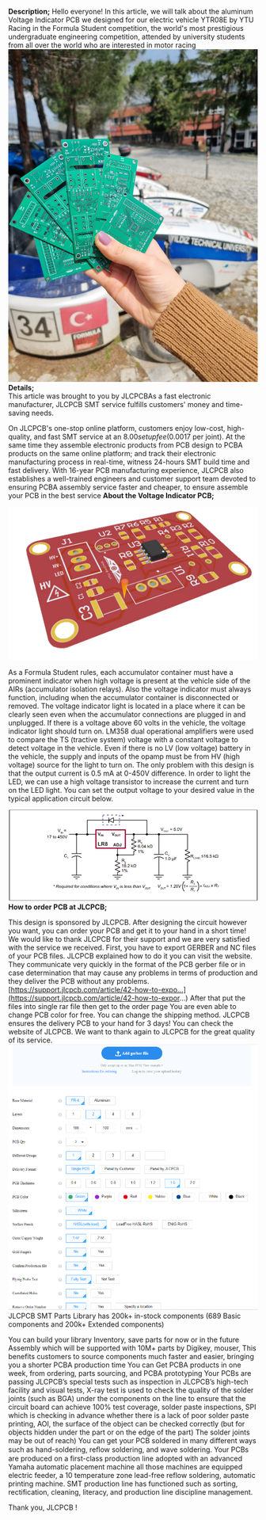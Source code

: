**Description;**
Hello everyone! In this article, we will talk about the aluminum Voltage Indicator PCB we designed for our electric vehicle YTR08E by YTU Racing in the Formula Student competition, the world's most prestigious undergraduate engineering competition, attended by university students from all over the world who are interested in motor racing  
![enter image description here](https://raw.githubusercontent.com/aysenurkarga/YTU-Racing-Voltage-Indicator/main/20220408_134659.jpg) 
**Details;**  
This article was brought to you by JLCPCBAs a fast electronic manufacturer, JLCPCB SMT service fulfills customers' money and time-saving needs.

On JLCPCB's one-stop online platform, customers enjoy low-cost, high-quality, and fast SMT service at an $8.00 setup fee($0.0017 per joint). At the same time they assemble electronic products from PCB design to PCBA products on the same online platform; and track their electronic manufacturing process in real-time, witness 24-hours SMT build time and fast delivery. With 16-year PCB manufacturing experience, JLCPCB also establishes a well-trained engineers and customer support team devoted to ensuring PCBA assembly service faster and cheaper, to ensure assemble your PCB in the best service
**About the Voltage Indicator PCB;**

![enter image description here](https://raw.githubusercontent.com/aysenurkarga/YTU-Racing-Voltage-Indicator/main/123.png)


As a Formula Student rules, each accumulator container must have a prominent indicator when high voltage is present at the vehicle side of the AIRs (accumulator isolation relays). Also the voltage indicator must always function, including when the accumulator container is disconnected or removed. The voltage indicator light is located in a place where it can be clearly seen even when the accumulator connections are plugged in and unplugged. If there is a voltage above 60 volts in the vehicle, the voltage indicator light should turn on. LM358 dual operational amplifiers were used to compare the TS (tractive system) voltage with a constant voltage to detect voltage in the vehicle. Even if there is no LV (low voltage) battery in the vehicle, the supply and inputs of the opamp must be from HV (high voltage) source for the light to turn on. The only problem with this design is that the output current is 0.5 mA at 0-450V difference. In order to light the LED, we can use a high voltage transistor to increase the current and turn on the LED light. You can set the output voltage to your desired value in the typical application circuit below.

![enter image description here](https://raw.githubusercontent.com/aysenurkarga/YTU-Racing-Voltage-Indicator/main/APP.png)
**How to order PCB at JLCPCB;**  
  
This design is sponsored by JLCPCB. After designing the circuit however you want, you can order your PCB and get it to your hand in a short time! We would like to thank JLCPCB for their support and we are very satisfied with the service we received. First, you have to export GERBER and NC files of your PCB files. JLCPCB explained how to do it you can visit the website. They communicate very quickly in the format of the PCB gerber file or in case determination that may cause any problems in terms of production and they deliver the PCB without any problems.  [https://support.jlcpcb.com/article/42-how-to-expo...](https://support.jlcpcb.com/article/42-how-to-expor...)  After that put the files into single rar file then get to the order page You are even able to change PCB color for free. You can change the shipping method. JLCPCB ensures the delivery PCB to your hand for 3 days! You can check the website of JLCPCB. We want to thank again to JLCPCB for the great quality of its service.  
  ![enter image description here](https://raw.githubusercontent.com/aysenurkarga/YTU-Racing-Voltage-Indicator/main/5555555.png)
JLCPCB SMT Parts Library has 200k+ in-stock components (689 Basic components and 200k+ Extended components)

You can build your library Inventory, save parts for now or in the future Assembly which will be supported with 10M+ parts by Digikey, mouser, This benefits customers to source components much faster and easier, bringing you a shorter PCBA production time You can Get PCBA products in one week, from ordering, parts sourcing, and PCBA prototyping Your PCBs are passing JLCPCB’s special tests such as inspection in JLCPCB’s high-tech facility and visual tests, X-ray test is used to check the quality of the solder joints (such as BGA) under the components on the line to ensure that the circuit board can achieve 100% test coverage, solder paste inspections, SPI which is checking in advance whether there is a lack of poor solder paste printing, AOI, the surface of the object can be checked correctly (but for objects hidden under the part or on the edge of the part) The solder joints may be out of reach) You can get your PCB soldered in many different ways such as hand-soldering, reﬂow soldering, and wave soldering. Your PCBs are produced on a first-class production line adopted with an advanced Yamaha automatic placement machine all those machines are equipped electric feeder, a 10 temperature zone lead-free reflow soldering, automatic printing machine. SMT production line has functioned such as sorting, rectification, cleaning, literacy, and production line discipline management.

  
Thank you, JLCPCB !

